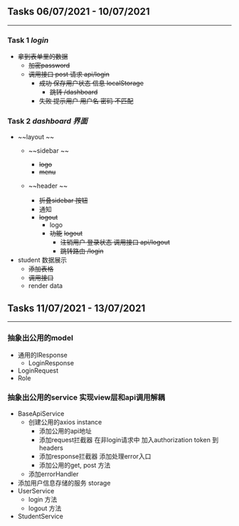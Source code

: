 ## Tasks 06/07/2021 - 10/07/2021
---
### Task 1 *login* 

-  ~~拿到表单里的数据~~
    -   ~~加密password~~
    -   ~~调用接口 post 请求 api/login~~ 
        -   ~~成功 保存用户状态 信息 localStorage~~
            - ~~跳转 /dashboard~~
        -   ~~失败 提示用户 用户名 密码 不匹配~~

### Task 2 *dashboard 界面*
-  ~~layout ~~
    -  ~~sidebar ~~
        - ~~logo~~
        - ~~menu~~
        
    -  ~~header ~~
        - ~~折叠sidebar 按钮~~
        - 通知 
        - ~~logout~~
            - logo
            - ~~功能~~
                ~~logout~~ 
                -  ~~注销用户 登录状态 调用接口 api/logout~~
                -  ~~跳转路由  /login~~
-  student 数据展示
    - ~~添加表格~~
    - ~~调用接口~~
    - render data 

## Tasks 11/07/2021 - 13/07/2021
---
### 抽象出公用的model
- 通用的IResponse
    - LoginResponse
- LoginRequest
- Role
### 抽象出公用的service 实现view层和api调用解耦
- BaseApiService
    - 创建公用的axios instance
        - 添加公用的api地址
        - 添加request拦截器 在非login请求中 加入authorization token 到 headers
        - 添加response拦截器 添加处理error入口
        - 添加公用的get, post 方法
    - 添加errorHandler
- 添加用户信息存储的服务 storage
- UserService
    - login 方法
    - logout 方法
- StudentService
